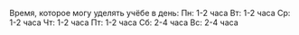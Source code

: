 Время, которое могу уделять учёбе в день:
Пн: 1-2 часа
Вт: 1-2 часа
Ср: 1-2 часа
Чт: 1-2 часа
Пт: 1-2 часа
Сб: 2-4 часа
Вс: 2-4 часа